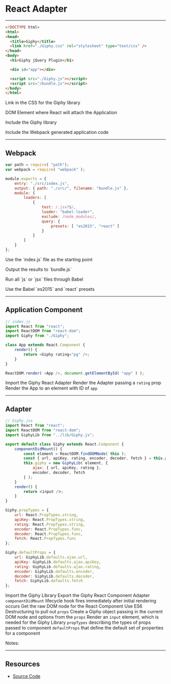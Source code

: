 # React Adapter

------

<!-- .slide: data-title="React Adapter" data-state="somestate" data-menu-title="Usage" -->

```html
<!DOCTYPE html>
<html>
<head>
  <title>Giphy</title>
  <link href="./Giphy.css" rel="stylesheet" type="text/css" />
</head>
<body>
  <h1>Giphy jQuery Plugin</h1>

  <div id="app"></div>

  <script src="./Giphy.js"></script>
  <script src="/bundle.js"></script>
</body>
</html>
```

<div class="stretch">
	<p class="fragment current-only focus-text" data-code-focus="5">Link in the CSS for the Giphy library</p>
	<p class="fragment current-only focus-text" data-code-focus="10">DOM Element where React will attach the Application</p>
	<p class="fragment current-only focus-text" data-code-focus="12">Include the Giphy library</p>
	<p class="fragment current-only focus-text" data-code-focus="13">Include the Webpack generated application code</p>
</div>

------

## Webpack

<!-- .slide: data-title="React Adapter" data-state="somestate" -->

```js
var path = require( "path");
var webpack = require( "webpack" );

module.exports = {
	entry: "./src/index.js",
	output: { path: "./src/", filename: "bundle.js" },
	module: {
		loaders: [
			{
				test: /.jsx?$/,
				loader: "babel-loader",
				exclude: /node_modules/,
				query: {
					presets: [ "es2015", "react" ]
				}
			}
		]
	}
};
```
<!-- .element: class="stretch" -->

<p class="fragment current-only focus-text focus-text--scroll" data-code-focus="5">Use the `index.js` file as the starting point</p>
<p class="fragment current-only focus-text focus-text--scroll" data-code-focus="6">Output the results to `bundle.js`</p>
<p class="fragment current-only focus-text focus-text--scroll" data-code-focus="10-11">Run all `js` or `jsx` files through Babel</p>
<p class="fragment current-only focus-text focus-text--scroll" data-code-focus="13-15">Use the Babel `es2015` and `react` presets</p>

------

## Application Component

<!-- .slide: data-title="React Adapter" data-state="somestate" -->

```js
// index.js
import React from "react";
import ReactDOM from "react-dom";
import Giphy from "./Giphy";

class App extends React.Component {
	render() {
		return <Giphy rating="pg" />;
	}
}

ReactDOM.render( <App />, document.getElementById( "app" ) );
```

<span class="fragment current-only focus-text" data-code-focus="4">Import the Giphy React Adapter</span>
<span class="fragment current-only focus-text" data-code-focus="8">Render the Adapter passing a `rating` prop</span>
<span class="fragment current-only focus-text" data-code-focus="12">Render the App to an element with ID of `app`</span>

------

## Adapter

<!-- .slide: data-title="React Adapter" data-state="somestate" -->

```js
// Giphy.jsx
import React from "react";
import ReactDOM from "react-dom";
import GiphyLib from "../lib/Giphy.js";

export default class Giphy extends React.Component {
	componentDidMount() {
		const element = ReactDOM.findDOMNode( this );
		const { url, apiKey, rating, encoder, decoder, fetch } = this.props;
		this.giphy = new GiphyLib( element, {
			ajax: { url, apiKey, rating },
			encoder, decoder, fetch
		} );
	}
	render() {
		return ᐸinput /ᐳ;
	}
}

Giphy.propTypes = {
	url: React.PropTypes.string,
	apiKey: React.PropTypes.string,
	rating: React.PropTypes.string,
	encoder: React.PropTypes.func,
	decoder: React.PropTypes.func,
	fetch: React.PropTypes.func
};

Giphy.defaultProps = {
	url: GiphyLib.defaults.ajax.url,
	apiKey: GiphyLib.defaults.ajax.apiKey,
	rating: GiphyLib.defaults.ajax.rating,
	encoder: GiphyLib.defaults.encoder,
	decoder: GiphyLib.defaults.decoder,
	fetch: GiphyLib.defaults.fetch
};
```
<!-- .element: class="stretch" -->

<span class="fragment current-only focus-text focus-text--scroll" data-code-focus="4">Import the Giphy Library</span>
<span class="fragment current-only focus-text focus-text--scroll" data-code-focus="6">Export the Giphy React Component Adapter</span>
<span class="fragment current-only focus-text focus-text--scroll" data-code-focus="7-14">`componentDidMount` lifecycle hook fires immediately after initial rendering occurs</span>
<span class="fragment current-only focus-text focus-text--scroll" data-code-focus="8">Get the raw DOM node for the React Component</span>
<span class="fragment current-only focus-text focus-text--scroll" data-code-focus="9">Use ES6 Destructuring to pull out `props`</span>
<span class="fragment current-only focus-text focus-text--scroll" data-code-focus="10-13">Create a Giphy object passing in the current DOM node and options from the `props`</span>
<span class="fragment current-only focus-text focus-text--scroll" data-code-focus="15-17">Render an `input` element, which is needed for the Giphy Library</span>
<span class="fragment current-only focus-text focus-text--scroll" data-code-focus="20-27">`propTypes` describing the types of props passed to component</span>
<span class="fragment current-only focus-text focus-text--scroll" data-code-focus="29-36">`defaultProps` that define the default set of properties for a component</span>

Notes:


------

## Resources

<!-- .slide: data-title="React Adapter" data-state="resources" -->

* [Source Code](https://github.com/elijahmanor/framework-independent-javascript-components/tree/master/src/6-react-adapter)
